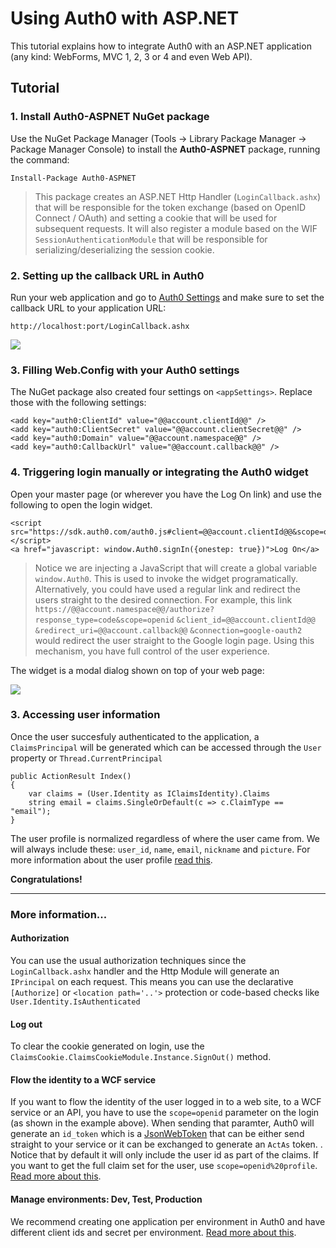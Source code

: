 # Using Auth0 with ASP.NET

This tutorial explains how to integrate Auth0 with an ASP.NET application (any kind: WebForms, MVC 1, 2, 3 or 4 and even Web API).

## Tutorial

### 1. Install Auth0-ASPNET NuGet package

Use the NuGet Package Manager (Tools -> Library Package Manager -> Package Manager Console) to install the **Auth0-ASPNET** package, running the command:

```
Install-Package Auth0-ASPNET
```

> This package creates an ASP.NET Http Handler (`LoginCallback.ashx`) that will be responsible for the token exchange (based on OpenID Connect / OAuth) and setting a cookie that will be used for subsequent requests. It will also register a module based on the WIF `SessionAuthenticationModule` that will be responsible for serializing/deserializing the session cookie.

### 2. Setting up the callback URL in Auth0

Run your web application and go to [Auth0 Settings](https://app.auth0.com/#/settings) and make sure to set the callback URL to your application URL:

```
http://localhost:port/LoginCallback.ashx
```

![](img/settings-callback-aspnet.png)

### 3. Filling Web.Config with your Auth0 settings

The NuGet package also created four settings on `<appSettings>`. Replace those with the following settings:

```
<add key="auth0:ClientId" value="@@account.clientId@@" />
<add key="auth0:ClientSecret" value="@@account.clientSecret@@" />
<add key="auth0:Domain" value="@@account.namespace@@" />
<add key="auth0:CallbackUrl" value="@@account.callback@@" />
```

### 4. Triggering login manually or integrating the Auth0 widget

Open your master page (or wherever you have the Log On link) and use the following to open the login widget.

```
<script src="https://sdk.auth0.com/auth0.js#client=@@account.clientId@@&scope=openid"></script>
<a href="javascript: window.Auth0.signIn({onestep: true})">Log On</a>
```

> Notice we are injecting a JavaScript that will create a global variable `window.Auth0`. This is used to invoke the widget programatically. Alternatively, you could have used a regular link and redirect the users straight to the desired connection. For example, this link `https://@@account.namespace@@/authorize?response_type=code&scope=openid`
`&client_id=@@account.clientId@@`
`&redirect_uri=@@account.callback@@`
`&connection=google-oauth2` would redirect the user straight to the Google login page. Using this mechanism, you have full control of the user experience.

The widget is a modal dialog shown on top of your web page:

![](img/signin.png)

### 3. Accessing user information

Once the user succesfuly authenticated to the application, a `ClaimsPrincipal` will be generated which can be accessed through the `User` property or `Thread.CurrentPrincipal`

    public ActionResult Index() 
    {
        var claims = (User.Identity as IClaimsIdentity).Claims
        string email = claims.SingleOrDefault(c => c.ClaimType == "email");
    }

The user profile is normalized regardless of where the user came from. We will always include these: `user_id`, `name`, `email`, `nickname` and `picture`. For more information about the user profile [read this](user-profile).
    
**Congratulations!**

----

### More information...

#### Authorization

You can use the usual authorization techniques since the `LoginCallback.ashx` handler and the Http Module will generate an `IPrincipal` on each request. This means you can use the declarative `[Authorize]` or `<location path='..'>` protection or code-based checks like `User.Identity.IsAuthenticated`

#### Log out

To clear the cookie generated on login, use the `ClaimsCookie.ClaimsCookieModule.Instance.SignOut()` method.

#### Flow the identity to a WCF service

If you want to flow the identity of the user logged in to a web site, to a WCF service or an API, you have to use the `scope=openid` parameter on the login (as shown in the example above). When sending that paramter, Auth0 will generate an `id_token` which is a [JsonWebToken](http://tools.ietf.org/html/draft-ietf-oauth-json-web-token-06) that can be either send straight to your service or it can be exchanged to generate an `ActAs` token. . Notice that by default it will only include the user id as part of the claims. If you want to get the full claim set for the user, use `scope=openid%20profile`. [Read more about this](/wcf-tutorial).

#### Manage environments: Dev, Test, Production

We recommend creating one application per environment in Auth0 and have different client ids and secret per environment. [Read more about this](azure-tutorial).
